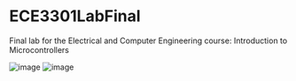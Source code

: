 # ECE3301LabFinal
Final lab for the Electrical and Computer Engineering course: Introduction to Microcontrollers

![image](https://user-images.githubusercontent.com/24575745/167693636-ff0cada1-fb44-4bf3-9150-637eb35ac700.png)
![image](https://github.com/mluna030/ECE3301LabFinal/blob/main/project1.jpg)
